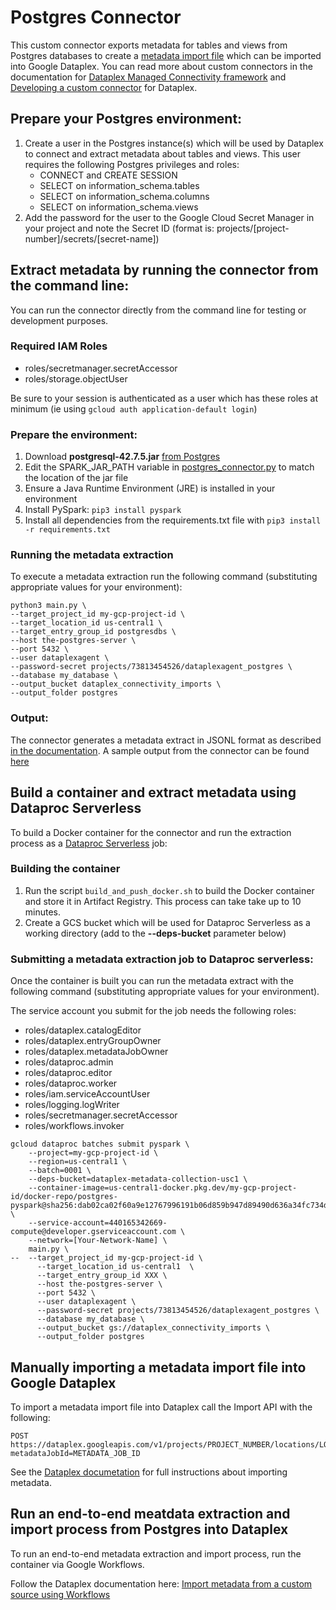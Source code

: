 # Postgres Connector

This custom connector exports metadata for tables and views from Postgres databases to create a [metadata import file](https://cloud.google.com/dataplex/docs/import-metadata#components) which can be imported into Google Dataplex. 
You can read more about custom connectors in the documentation for [Dataplex Managed Connectivity framework](https://cloud.google.com/dataplex/docs/managed-connectivity-overview) and [Developing a custom connector](https://cloud.google.com/dataplex/docs/develop-custom-connector) for Dataplex.

## Prepare your Postgres environment:

1. Create a user in the Postgres instance(s) which will be used by Dataplex to connect and extract metadata about tables and views. This user requires the following Postgres privileges and roles: 
    * CONNECT and CREATE SESSION
    * SELECT on information_schema.tables
    * SELECT on information_schema.columns
    * SELECT on information_schema.views
2. Add the password for the user to the Google Cloud Secret Manager in your project and note the Secret ID (format is: projects/[project-number]/secrets/[secret-name])

## Extract metadata by running the connector from the command line:

You can run the connector directly from the command line for testing or development purposes.

### Required IAM Roles
- roles/secretmanager.secretAccessor
- roles/storage.objectUser

Be sure to your session is authenticated as a user which has these roles at minimum (ie using ```gcloud auth application-default login```)

### Prepare the environment:
1. Download **postgresql-42.7.5.jar** [from Postgres](https://jdbc.postgresql.org/download/)
2. Edit the SPARK_JAR_PATH variable in [postgres_connector.py](src/oracle_connector.py) to match the location of the jar file
3. Ensure a Java Runtime Environment (JRE) is installed in your environment
4. Install PySpark: `pip3 install pyspark`
5. Install all dependencies from the requirements.txt file with `pip3 install -r requirements.txt`

### Running the metadata extraction
To execute a metadata extraction run the following command (substituting appropriate values for your environment):

```shell 
python3 main.py \
--target_project_id my-gcp-project-id \
--target_location_id us-central1 \
--target_entry_group_id postgresdbs \
--host the-postgres-server \
--port 5432 \
--user dataplexagent \
--password-secret projects/73813454526/dataplexagent_postgres \
--database my_database \
--output_bucket dataplex_connectivity_imports \
--output_folder postgres
```

### Output:
The connector generates a metadata extract in JSONL format as described [in the documentation](https://cloud.google.com/dataplex/docs/import-metadata#metadata-import-file). A sample output from the connector can be found [here](sample/postgres_output_sample.jsonl)

## Build a container and extract metadata using Dataproc Serverless

To build a Docker container for the connector and run the extraction process as a [Dataproc Serverless](https://cloud.google.com/dataproc-serverless/docs) job:

### Building the container
1. Run the script ```build_and_push_docker.sh``` to build the Docker container and store it in Artifact Registry. This process can take take up to 10 minutes.
2. Create a GCS bucket which will be used for Dataproc Serverless as a working directory (add to the **--deps-bucket** parameter below)

### Submitting a metadata extraction job to Dataproc serverless:
Once the container is built you can run the metadata extract with the following command (substituting appropriate values for your environment). 

The service account you submit for the job needs the following roles:

- roles/dataplex.catalogEditor
- roles/dataplex.entryGroupOwner
- roles/dataplex.metadataJobOwner
- roles/dataproc.admin
- roles/dataproc.editor
- roles/dataproc.worker
- roles/iam.serviceAccountUser
- roles/logging.logWriter
- roles/secretmanager.secretAccessor
- roles/workflows.invoker


```shell
gcloud dataproc batches submit pyspark \
    --project=my-gcp-project-id \
    --region=us-central1 \
    --batch=0001 \
    --deps-bucket=dataplex-metadata-collection-usc1 \  
    --container-image=us-central1-docker.pkg.dev/my-gcp-project-id/docker-repo/postgres-pyspark@sha256:dab02ca02f60a9e12767996191b06d859b947d89490d636a34fc734d4a0b6d08 \
    --service-account=440165342669-compute@developer.gserviceaccount.com \
    --network=[Your-Network-Name] \
    main.py \
--  --target_project_id my-gcp-project-id \
      --target_location_id us-central1	\
      --target_entry_group_id XXX \
      --host the-postgres-server \
      --port 5432 \
      --user dataplexagent \
      --password-secret projects/73813454526/dataplexagent_postgres \
      --database my_database \
      --output_bucket gs://dataplex_connectivity_imports \
      --output_folder postgres
```

## Manually importing a metadata import file into Google Dataplex

To import a metadata import file into Dataplex call the Import API with the following:

```http
POST https://dataplex.googleapis.com/v1/projects/PROJECT_NUMBER/locations/LOCATION_ID/metadataJobs?metadataJobId=METADATA_JOB_ID
```

See the [Dataplex documetation](https://cloud.google.com/dataplex/docs/import-metadata#import-metadata) for full instructions about importing metadata.

## Run an end-to-end meatdata extraction and import process from Postgres into Dataplex

To run an end-to-end metadata extraction and import process, run the container via Google Workflows. 

Follow the Dataplex documentation here: [Import metadata from a custom source using Workflows ](https://cloud.google.com/dataplex/docs/import-using-workflows-custom-source)
